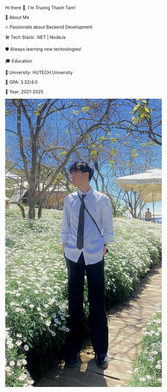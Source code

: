 Hi there 👋, I'm Truong Thanh Tam!

🌟 About Me

🔥 Passionate about Backend Development

🛠️ Tech Stack:  .NET | NodeJs

🛡️ Always learning new technologies!

🎓 Education

🌟 University: HUTECH University

🌟 GPA: 3.32/4.0

🌟 Year: 2021-2025

![Profile Banner](https://raw.githubusercontent.com/akaanhtamsitinh/akaanhtamsitinh/main/anhprifile1.jpg)


